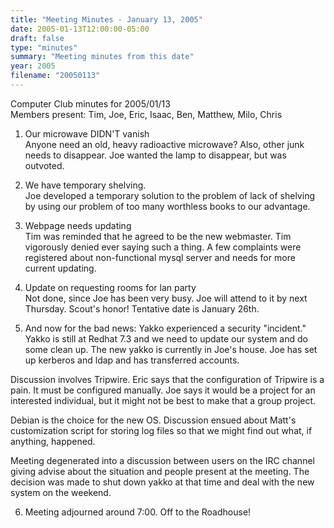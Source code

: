 ```yaml
---
title: "Meeting Minutes - January 13, 2005"
date: 2005-01-13T12:00:00-05:00
draft: false
type: "minutes"
summary: "Meeting minutes from this date"
year: 2005
filename: "20050113"
---
```


Computer Club minutes for 2005/01/13<br>
Members present: Tim, Joe, Eric, Isaac, Ben, Matthew, Milo, Chris<p>

1) Our microwave DIDN'T vanish<br>
Anyone need an old, heavy radioactive microwave?  Also, other junk needs to
disappear.  Joe wanted the lamp to disappear, but was outvoted.<p>

2) We have temporary shelving.<br>
Joe developed a temporary solution to the problem of lack of shelving by using
our problem of too many worthless books to our advantage.  <p>

3) Webpage needs updating<br>
Tim was reminded that he agreed to be the new webmaster.  Tim vigorously denied
ever saying such a thing.  A few complaints were registered about
non-functional mysql server and needs for more current updating.<p>

4) Update on requesting rooms for lan party<br>
Not done, since Joe has been very busy.  Joe will attend to it by next
Thursday.  Scout's honor!  Tentative date is January 26th.<p>

5) And now for the bad news: Yakko experienced a security "incident."<br>
Yakko is still at Redhat 7.3 and we need to update our system and do some clean
up.  The new yakko is currently in Joe's house.  Joe has set up kerberos and
ldap and has transferred accounts. <p>

Discussion involves Tripwire.  Eric says that the configuration of Tripwire is
a pain.  It must be configured manually.  Joe says it would be a project for an
interested individual, but it might not be best to make that a group project.
<p>

Debian is the choice for the new OS.  Discussion ensued about Matt's
customization script for storing log files so that we might find out what, if
anything, happened.  <p>

Meeting degenerated into a discussion between users on the IRC channel giving
advise about the situation and people present at the meeting.  The decision was
made to shut down yakko at that time and deal with the new system on the
weekend.<p>

6) Meeting adjourned around 7:00.  Off to the Roadhouse!<p>
